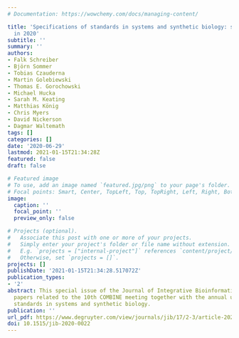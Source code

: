 ```yaml
---
# Documentation: https://wowchemy.com/docs/managing-content/

title: 'Specifications of standards in systems and synthetic biology: status and developments
  in 2020'
subtitle: ''
summary: ''
authors:
- Falk Schreiber
- Björn Sommer
- Tobias Czauderna
- Martin Golebiewski
- Thomas E. Gorochowski
- Michael Hucka
- Sarah M. Keating
- Matthias König
- Chris Myers
- David Nickerson
- Dagmar Waltemath
tags: []
categories: []
date: '2020-06-29'
lastmod: 2021-01-15T21:34:28Z
featured: false
draft: false

# Featured image
# To use, add an image named `featured.jpg/png` to your page's folder.
# Focal points: Smart, Center, TopLeft, Top, TopRight, Left, Right, BottomLeft, Bottom, BottomRight.
image:
  caption: ''
  focal_point: ''
  preview_only: false

# Projects (optional).
#   Associate this post with one or more of your projects.
#   Simply enter your project's folder or file name without extension.
#   E.g. `projects = ["internal-project"]` references `content/project/deep-learning/index.md`.
#   Otherwise, set `projects = []`.
projects: []
publishDate: '2021-01-15T21:34:28.517072Z'
publication_types:
- '2'
abstract: This special issue of the Journal of Integrative Bioinformatics presents
  papers related to the 10th COMBINE meeting together with the annual update of COMBINE
  standards in systems and synthetic biology.
publication: ''
url_pdf: https://www.degruyter.com/view/journals/jib/17/2-3/article-20200022.xml
doi: 10.1515/jib-2020-0022
---
```


